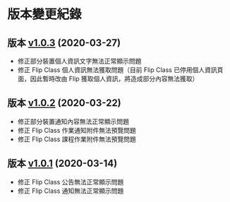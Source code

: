 # 版本變更紀錄
## 版本 [v1.0.3](https://github.com/kenait1224/STUST-Student-Assistant/releases/tag/v1.0.3) **(2020-03-27)**
* 修正部分裝置個人資訊文字無法正常顯示問題
* 修正 Flip Class 個人資訊無法獲取問題（目前 Flip Class 已停用個人資訊頁面，因此暫時改由 Flip 獲取個人資訊，將造成部分內容無法獲取）
## 版本 [v1.0.2](https://github.com/kenait1224/STUST-Student-Assistant/releases/tag/v1.0.2) **(2020-03-22)**
* 修正部分裝置通知內容無法正常顯示問題
* 修正 Flip Class 作業通知附件無法預覽問題
* 修正 Flip Class 課程作業附件無法預覽問題
## 版本 [v1.0.1](https://github.com/kenait1224/STUST-Student-Assistant/releases/tag/v1.0.1) **(2020-03-14)**
* 修正 Flip Class 公告無法正常顯示問題
* 修正 Flip Class 通知無法正常顯示問題
